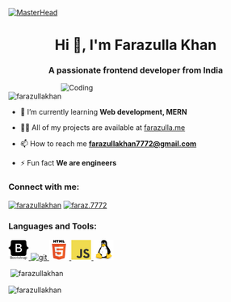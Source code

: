 [![MasterHead](https://webcoder.co.in/wp-content/uploads/2021/04/website.gif)](https://farazulla.me)
<h1 align="center">Hi 👋, I'm Farazulla Khan</h1>
<h3 align="center">A passionate frontend developer from India</h3>
<img align="right" alt="Coding" width="400" src="https://www.google.com/url?sa=i&url=https%3A%2F%2Fwebcoder.co.in%2Fweb-development%2F&psig=AOvVaw1LOXefovSEuIYq5nY1nFg3&ust=1697378723607000&source=images&cd=vfe&opi=89978449&ved=0CBEQjRxqFwoTCMjf6dHa9YEDFQAAAAAdAAAAABAE">
<p align="left"> <img src="https://komarev.com/ghpvc/?username=farazullakhan&label=Profile%20views&color=0e75b6&style=flat" alt="farazullakhan" /> </p>

- 🌱 I’m currently learning **Web development, MERN**

- 👨‍💻 All of my projects are available at [farazulla.me](farazulla.me)

- 📫 How to reach me **farazullakhan7772@gmail.com**

- ⚡ Fun fact **We are engineers**

<h3 align="left">Connect with me:</h3>
<p align="left">
<a href="https://linkedin.com/in/farazullakhan" target="blank"><img align="center" src="https://raw.githubusercontent.com/rahuldkjain/github-profile-readme-generator/master/src/images/icons/Social/linked-in-alt.svg" alt="farazullakhan" height="30" width="40" /></a>
<a href="https://instagram.com/faraz.7772" target="blank"><img align="center" src="https://raw.githubusercontent.com/rahuldkjain/github-profile-readme-generator/master/src/images/icons/Social/instagram.svg" alt="faraz.7772" height="30" width="40" /></a>
</p>

<h3 align="left">Languages and Tools:</h3>
<p align="left"> <a href="https://getbootstrap.com" target="_blank" rel="noreferrer"> <img src="https://raw.githubusercontent.com/devicons/devicon/master/icons/bootstrap/bootstrap-plain-wordmark.svg" alt="bootstrap" width="40" height="40"/> </a> <a href="https://git-scm.com/" target="_blank" rel="noreferrer"> <img src="https://www.vectorlogo.zone/logos/git-scm/git-scm-icon.svg" alt="git" width="40" height="40"/> </a> <a href="https://www.w3.org/html/" target="_blank" rel="noreferrer"> <img src="https://raw.githubusercontent.com/devicons/devicon/master/icons/html5/html5-original-wordmark.svg" alt="html5" width="40" height="40"/> </a> <a href="https://developer.mozilla.org/en-US/docs/Web/JavaScript" target="_blank" rel="noreferrer"> <img src="https://raw.githubusercontent.com/devicons/devicon/master/icons/javascript/javascript-original.svg" alt="javascript" width="40" height="40"/> </a> <a href="https://www.linux.org/" target="_blank" rel="noreferrer"> <img src="https://raw.githubusercontent.com/devicons/devicon/master/icons/linux/linux-original.svg" alt="linux" width="40" height="40"/> </a> </p>

<p>&nbsp;<img align="center" src="https://github-readme-stats.vercel.app/api?username=farazullakhan&show_icons=true&locale=en" alt="farazullakhan" /></p>

<p><img align="center" src="https://github-readme-streak-stats.herokuapp.com/?user=farazullakhan&" alt="farazullakhan" /></p>

